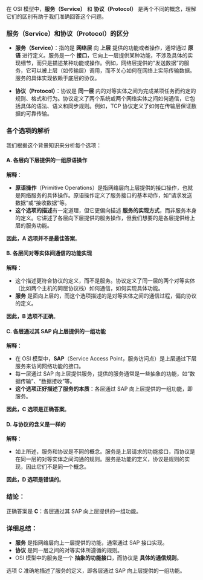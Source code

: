 在 OSI 模型中，**服务（Service）** 和 **协议（Protocol）** 是两个不同的概念，理解它们的区别有助于我们准确回答这个问题。

### 服务（Service）和协议（Protocol）的区分

- **服务（Service）**：指的是 **网络层** 向 **上层** 提供的功能或者操作，通常通过 **原语** 进行定义。服务是一个 **接口**，它向上一层提供某种功能，不涉及具体的实现细节，而只是描述某种功能或操作。例如，网络层提供的“发送数据”的服务，它可以被上层（如传输层）调用，而不关心如何在网络上实际传输数据。服务的具体实现依赖于底层的协议。

- **协议（Protocol）**：协议是 **同一层** 内的对等实体之间为完成某项任务而约定的规则、格式和行为。协议定义了两个系统或两个网络实体之间如何通信，它包括具体的语法、语义和同步规则。例如，TCP 协议定义了如何在传输层保证数据的可靠传输。

### 各个选项的解析

我们根据这个背景知识来分析每个选项：

#### A. 各层向下层提供的一组原语操作

**解释**：
- **原语操作**（Primitive Operations）是指网络层向上层提供的接口操作，也就是网络服务的具体操作。原语操作定义了服务接口的基本动作，如“请求发送数据”或“接收数据”等。
- **这个选项的描述**有一定道理，但它更偏向描述 **服务的实现方式**，而非服务本身的定义。它讲述了各层向下层提供的服务操作，但我们想要的是各层提供给上层的服务功能。

**因此，A 选项并不是最佳答案**。

#### B. 各层间对等实体间通信的功能实现

**解释**：
- 这个描述更符合协议的定义，而不是服务。协议定义了同一层的两个对等实体（比如两个主机的同层协议栈）如何通信，如何实现具体功能。
- **服务** 是面向上层的，而这个选项描述的是对等实体之间的通信过程，偏向协议的定义。

**因此，B 选项不正确**。

#### C. 各层通过其 SAP 向上层提供的一组功能

**解释**：
- 在 OSI 模型中，**SAP**（Service Access Point，服务访问点）是上层通过下层服务来访问网络功能的接口。
- 每一层通过 SAP 向上层提供服务，提供的服务通常是一些抽象的功能，如“数据传输”、“数据接收”等。
- **这个选项正好描述了服务的本质**：各层通过 SAP 向上层提供的一组功能，即服务。

**因此，C 选项是正确答案**。

#### D. 与协议的含义是一样的

**解释**：
- 如上所述，服务和协议是不同的概念。服务是上层请求的功能接口，而协议是在同一层的对等实体之间沟通的规则。服务是功能的定义，协议是规则的实现，因此它们不是同一个概念。

**因此，D 选项是错误的**。

### 结论：

正确答案是 **C**：各层通过其 SAP 向上层提供的一组功能。

### 详细总结：

- **服务** 是指网络层向上一层提供的功能，通常通过 SAP 接口实现。
- **协议** 是同一层之间的对等实体所遵循的规则。
- OSI 模型中的服务是一个 **抽象的功能接口**，而协议是 **具体的通信规则**。

选项 C 准确地描述了服务的定义，即各层通过 SAP 向上层提供的一组功能。